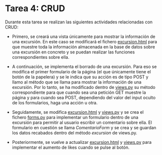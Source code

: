 # Tarea 4: CRUD

Durante esta tarea se realizan las siguientes actividades relacionadas con CRUD:

* Primero, se creará una vista únicamente para mostrar la información de una excursión. En este caso se modificará el fichero [excursion.html](https://github.com/mjls130598/Senderos/blob/main/rutas_granada/templates/rutas_granada/excursion.html) para que muestre toda la información almacenada en la base de datos sobre una excursión en concreto y se puedan realizar las funciones correspondientes sobre ella.

* A continuación, se implementa el borrado de una excursión. Para eso se modifica el primer formulario de la página (el que únicamente tiene el botón de la papelera) y se le indica que su acción es de tipo POST y llamo al método que se llama para mostrar la información de una excursión. Por lo tanto, se ha modificado dentro de [views.py](https://github.com/mjls130598/Senderos/blob/main/rutas_granada/views.py) su método correspondiente para que cuando sea una petición GET muestre la página y para cuando sea POST, dependiendo del valor del input oculto de los formularios, haga una acción u otra.

* Seguidamente, se modifica [excursion.html](https://github.com/mjls130598/Senderos/blob/main/rutas_granada/templates/rutas_granada/excursion.html) y [views.py](https://github.com/mjls130598/Senderos/blob/main/rutas_granada/views.py) y se crea el fichero [forms.py](https://github.com/mjls130598/Senderos/blob/main/rutas_granada/forms.py) para implementar un formulario dentro de una excursión para permitir al usuario escribir un comentario sobre ella. El formulario en cuestión se llama *ComentarioForm* y se crea y se guardan los datos recabados dentro del método *excursion* de views.py.

* Posteriormente, se vuelve a actualizar [excursion.html](https://github.com/mjls130598/Senderos/blob/main/rutas_granada/templates/rutas_granada/excursion.html) y [views.py](https://github.com/mjls130598/Senderos/blob/main/rutas_granada/views.py) para implementar el aumento de likes cuando se pulse al botón.